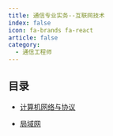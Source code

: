 ```yaml
---
title: 通信专业实务--互联网技术
index: false
icon: fa-brands fa-react
article: false
category:
  - 通信工程师
---
```



## 目录

- [计算机网络与协议](computerNetworksProtocols.md)

- [局域网](lan.md)
